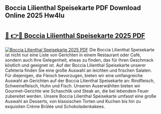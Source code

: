 ## Boccia Lilienthal Speisekarte PDF Download Online 2025 Hw4Iu

# <h2><a href="http://gcd7rui.nevu.top/?p=Boccia+Lilienthal+Speisekarte">🔗 👉🔴 Boccia Lilienthal Speisekarte 2025 PDF</a></h2>

[![Boccia Lilienthal Speisekarte 2025 PDF](https://i.imgur.com/dBaPXMq.png)](http://gcd7rui.nevu.top/?p=Boccia+Lilienthal+Speisekarte)
Die Boccia Lilienthal Speisekarte ist nicht nur eine Liste von Gerichten in einem Restaurant oder Café, sondern auch Ihre Gelegenheit, etwas zu finden, das für Ihren Geschmack köstlich und geeignet ist. Auf der Boccia Lilienthal Speisekarte unserer Cafeteria finden Sie eine große Auswahl an leichten und frischen Salaten. Für diejenigen, die Fleisch bevorzugen, bieten wir eine umfangreiche Auswahl an Gerichten auf der Boccia Lilienthal Speisekarte an: Rindfleisch, Schweinefleisch, Huhn und Fisch. Unseren Auserwählten bieten wir Gourmet-Gerichte wie Schaschlik und Steak an, die bei lebendem Feuer zubereitet werden. Unsere Boccia Lilienthal Speisekarte umfasst eine große Auswahl an Desserts, von klassischen Torten und Kuchen bis hin zu exquisiten Crème Brûlée und Schokoladenkakees.
